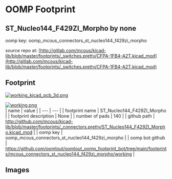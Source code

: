 # OOMP Footprint  
## ST_Nucleo144_F429ZI_Morpho  by none  
  
oomp key: oomp_mcous_connectors_st_nucleo144_f429zi_morpho  
  
source repo at: [http://gitlab.com/mcous/kicad-lib/blob/master/footprints/_switches.pretty/CFPA-1FB4-A2T.kicad_mod](http://gitlab.com/mcous/kicad-lib/blob/master/footprints/_switches.pretty/CFPA-1FB4-A2T.kicad_mod)  
## Footprint  
  
[![working_kicad_pcb_3d.png](working_kicad_pcb_3d_600.png)](working_kicad_pcb_3d.png)  
  
[![working.png](working_600.png)](working.png)  
| name | value | 
| --- | --- | 
| footprint name | ST_Nucleo144_F429ZI_Morpho | 
| footprint description | None | 
| number of pads | 140 | 
| github path | http://github.com/mcous/kicad-lib/blob/master/footprints/_connectors.pretty/ST_Nucleo144_F429ZI_Morpho.kicad_mod | 
| oomp key | oomp_mcous_connectors_st_nucleo144_f429zi_morpho | 
| oomp bot github | https://github.com/oomlout/oomlout_oomp_footprint_bot/tree/main/footprints/mcous_connectors_st_nucleo144_f429zi_morpho/working | 
## Images  
